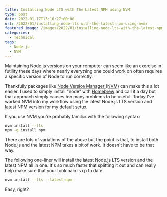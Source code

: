 ```yaml
---
title: Installing Node LTS with The Latest NPM using NVM
type: post
date: 2022-01-17T13:16:27+00:00
url: /2022/01/installing-node-lts-with-the-latest-npm-using-nvm/
featured_image: /images/2022/01/installing-node-lts-with-the-latest-npm-using-nvm.jpg
categories:
  - Technical
tags:
  - Node.js
  - NVM
---
```


Maintaining Node.js versions on your computer can seem like an exercise in futility these days where nearly everything one could work on often requires a specific version of Node to run correctly.

Thankfully packages like [Node Version Manager (NVM)][1] can make this a lot easier. I used to simply install "node" with [Homebrew][2] and call it a day but that approach simply causes too many problems to be useful. Today I've worked NVM into my workflow using the latest Node.js LTS version and latest NPM version for my default setup.

If you use NVM you're probably familiar with the following syntax:

``` bash
nvm install --lts
npm -g install npm
```

There are lots of variations of the above but the point is that, to install both Node.js and the latest NPM takes a bit of work. It doesn't have to be that way.

The following one-liner will install the latest Node.js LTS version and the latest NPM all in one. It's so much faster that splitting it out and can really help make sure that your toolchain is up to date.

``` bash
nvm install --lts --latest-npm
```

Easy, right?

 [1]: https://github.com/nvm-sh/nvm
 [2]: https://brew.sh